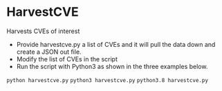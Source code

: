 # HarvestCVE
Harvests CVEs of interest
- Provide harvestcve.py a list of CVEs and it will pull the data down and create a JSON out file.
- Modify the list of CVEs in the script
- Run the script with Python3 as shown in the three examples below.

```python harvestcve.py```
```python3 harvestcve.py```
```python3.8 harvestcve.py```
